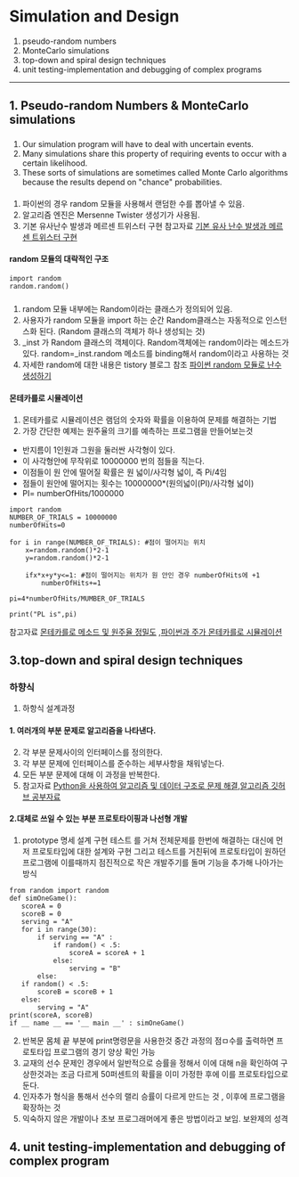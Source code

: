 Simulation and Design
=====================
1. pseudo-random numbers
2. MonteCarlo simulations
3. top-down and spiral design techniques
4. unit testing-implementation and debugging of complex programs
------------------------------------------------------

## 1. Pseudo-random Numbers & MonteCarlo simulations
### 
1. Our simulation program will have to deal with uncertain events.
2. Many simulations share this property of requiring events to occur with a certain likelihood.
3. These sorts of simulations are sometimes called Monte Carlo algorithms because the results depend on "chance" probabilities.

####
1. 파이썬의 경우 random 모듈을 사용해서 랜덤한 수를 뽑아낼 수 있음. 
2. 알고리즘 엔진은 Mersenne Twister 생성기가 사용됨.
3. 기본 유사난수 발생과 메르센 트위스터 구현 참고자료  [기본 유사 난수 발생과 메르센 트위스터 구현](https://kplus-biz.github.io/%EC%98%88%EC%A0%9C/2017/10/27/%EA%B8%B0%EB%B3%B8-%EC%9C%A0%EC%82%AC-%EB%82%9C%EC%88%98-%EB%B0%9C%EC%83%9D%EA%B3%BC-%EB%A9%94%EB%A5%B4%EC%84%BC-%ED%8A%B8%EC%9C%84%EC%8A%A4%ED%84%B0-%EA%B5%AC%ED%98%84/)

#### random 모듈의 대락적인 구조
```
import random
random.random()
```
#####
1. random 모듈 내부에는 Random이라는 클래스가 정의되어 있음.
2. 사용자가 random 모듈을 import 하는 순간 Random클래스는 자동적으로 인스턴스화 된다. (Random 클래스의 객체가 하나 생성되는 것)
3. _inst 가 Random 클래스의 객체이다. Random객체에는 random이라는 메소드가 있다. random=_inst.random 메소드를 binding해서 random이라고 사용하는 것 
4. 자세한 random에 대한 내용은 tistory 블로그 참조 [파이썬 random 모듈로 난수 생성하기](http://thrillfighter.tistory.com/416)

#### 몬테카를로 시뮬레이션 

1. 몬테카를로 시뮬레이션은 램덤의 숫자와 확률을 이용하여 문제를 해결하는 기법
2. 가장 간단한 예제는 원주율의 크기를 예측하는 프로그램을 만들어보는것 
- 반지름이 1인원과 그원을 둘러싼 사각형이 있다. 
- 이 사각형안에 무작위로 10000000 번의 점들을 직는다. 
- 이점들이 원 안에 떨어질 확률은 원 넓이/사각형 넓이, 즉 Pi/4임 
- 점들이 원안에 떨어지는 횟수는 10000000*(원의넓이(PI)/사각형 넓이)
- PI= numberOfHits/1000000

```
import random 
NUMBER_OF_TRIALS = 10000000
numberOfHits=0

for i in range(NUMBER_OF_TRIALS): #점이 떨어지는 위치 
	x=random.random()*2-1
	y=random.random()*2-1
	
	ifx*x+y*y<=1: #점이 떨어지는 위치가 원 안인 경우 numberOfHits에 +1
		numberOfHits+=1
		
pi=4*numberOfHits/MUMBER_OF_TRIALS

print("PL is",pi)

```
참고자료 [몬테카를로 메소드 및 원주율 정밀도](http://swlab.jnu.ac.kr/wordpress/2018/01/30/probability-and-statistics-monte-carlo-method/)
,[파이썬과 주가 몬테카를로 시뮬레이션](https://m.blog.naver.com/PostView.nhn?blogId=jihyeloves&logNo=220637704330&proxyReferer=https%3A%2F%2Fwww.google.com%2F)

## 3.top-down and spiral design techniques

### 하향식
1. 하항식 설계과정 
####  1. 여러개의 부분 문제로 알고리즘을 나타낸다. 
  2. 각 부분 문제사이의 인터페이스를 정의한다. 
  3. 각 부분 문제에 인터페이스를 준수하는 세부사항을 채워넣는다. 
  4. 모든 부분 문제에 대해 이 과정을 반복한다. 
  5. 참고자료 [Python을 사용하여 알고리즘 및 데이터 구조로 문제 해결](http://interactivepython.org/runestone/static/pythonds/index.html),[알고리즘 깃허브 공부자료](https://github.com/keon/algorithms)
#### 2.대체로 쓰일 수 있는 부분 프로토타이핑과 나선형 개발 
  1. prototype 명세 설계 구현 테스트 를 거쳐 전체문제를 한번에 해결하는 대신에 먼저  프로토타입에 대한 설계와 구현 그리고 테스트를 거친뒤에 프로토타입이 원하던 프로그램에 이를때까지 점진적으로 작은 개발주기를 돌며 기능을 추가해 나아가는 방식 

 ```
 from random import random
def simOneGame():
	scoreA = 0
	scoreB = 0
	serving = "A"
	for i in range(30):
		if serving == "A" :
			if random() < .5:
				scoreA = scoreA + 1
			else:
				serving = "B"
		else:
	if random() < .5:
		scoreB = scoreB + 1
	else:
		serving = "A"
print(scoreA, scoreB)
if __ name __ == '__ main __' : simOneGame()
```
  2. 반복문 몸체 끝 부분에 print명령문을 사용한것 중간 과정의 점ㅁ수를 출력하면 프로토타입 프로그램의 경기 양상 확인 가능 
  3. 교재의 선수 문제인 경우에서 일반적으로 승률을 정해서 이에 대해 n을 확인하여 구상한것과는 조금 다르게 50퍼센트의 확률을 이미 가정한 후에 이를 프로토타입으로 둔다.
  4. 인자추가 형식을 통해서 선수의 랠리 승률이 다르게 만드는 것 , 이후에 프로그램을 확장하는 것
  5. 익숙하지 않은 개발이나 초보 프로그래머에게 좋은 방법이라고 보임. 보완제의 성격 
## 4. unit testing-implementation and debugging of complex program
